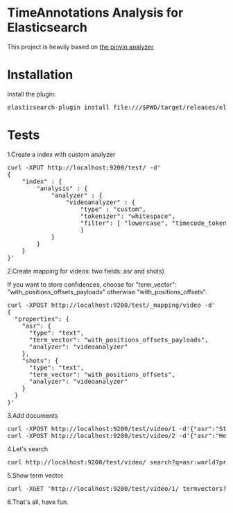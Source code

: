 TimeAnnotations Analysis for Elasticsearch
==================================

This project is heavily based on [the pinyin analyzer](https://github.com/medcl/elasticsearch-analysis-pinyin)

Installation
=============

Install the plugin:

<pre>
elasticsearch-plugin install file:///$PWD/target/releases/elasticsearch-videoAnalysis-5.1.1.zip
</pre>

Tests
============

1.Create a index with custom analyzer
<pre>
curl -XPUT http://localhost:9200/test/ -d'
{
    "index" : {
        "analysis" : {
            "analyzer" : {
                "videoanalyzer" : {
                    "type" : "custom",
                    "tokenizer": "whitespace",
                    "filter": [ "lowercase", "timecode_tokenfilter"]
                    }
            }
        }
    }
}'
</pre>

2.Create mapping for videos: two fields: asr and shots)

If you want to store confidences, choose for "term_vector": "with_positions_offsets_payloads" otherwise 
"with_positions_offsets".

<pre>
curl -XPOST http://localhost:9200/test/_mapping/video -d'
{
  "properties": {
    "asr": {
      "type": "text",
      "term_vector": "with_positions_offsets_payloads",
      "analyzer": "videoanalyzer"
    },
    "shots": {
      "type": "text",
      "term_vector": "with_positions_offsets",
      "analyzer": "videoanalyzer"
    }
  }
}'
</pre>

3.Add documents
<pre>
curl -XPOST http://localhost:9200/test/video/1 -d'{"asr":"Star|12|14 Wars|14|15", "shots": "s|123|124 s|240|250"}'
curl -XPOST http://localhost:9200/test/video/2 -d'{"asr":"Hello|12|14 World|14|15", "shots": "s|123|124 s|124|213"}'
</pre>

4.Let's search
<pre>
curl http://localhost:9200/test/video/_search?q=asr:world?pretty=true
</pre>

5.Show term vector
<pre>
curl -XGET 'http://localhost:9200/test/video/1/_termvectors?pretty=true'
</pre>


6.That's all, have fun.


